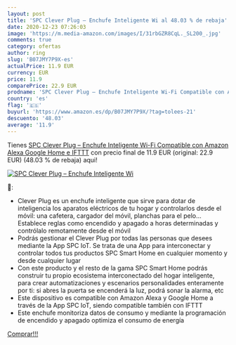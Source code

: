 ```yaml
---
layout: post
title: 'SPC Clever Plug – Enchufe Inteligente Wi al 48.03 % de rebaja'
date: 2020-12-23 07:26:03
image: 'https://m.media-amazon.com/images/I/31rbGZR8CqL._SL200_.jpg'
comments: true
category: ofertas
author: ring
slug: 'B07JMY7P9X-es'
actualPrice: 11.9 EUR
currency: EUR
price: 11.9
comparePrice: 22.9 EUR
prodname: 'SPC Clever Plug – Enchufe Inteligente Wi-Fi Compatible con Amazon Alexa  Google Home e IFTTT'
country: 'es'
flag: '🇪🇸'
buyurl: 'https://www.amazon.es/dp/B07JMY7P9X/?tag=tolees-21'
descuento: '48.03'
average: '11.9'
---
```


Tienes [SPC Clever Plug – Enchufe Inteligente Wi-Fi Compatible con Amazon Alexa  Google Home e IFTTT](https://www.amazon.es/dp/B07JMY7P9X/?tag=tolees-21) con precio final de  11.9 EUR (original: 22.9 EUR) (48.03 %  de rebaja) aqui!

[![SPC Clever Plug – Enchufe Inteligente Wi](https://m.media-amazon.com/images/I/31rbGZR8CqL._SL200_.jpg)](https://www.amazon.es/dp/B07JMY7P9X/?tag=tolees-21)

🔎:

- Clever Plug es un enchufe inteligente que sirve para dotar de inteligencia los aparatos eléctricos de tu hogar y controlarlos desde el móvil: una cafetera, cargador del móvil, planchas para el pelo…Establece reglas como encendido y apagado a horas determinadas y contrólalo remotamente desde el móvil
- Podrás gestionar el Clever Plug por todas las personas que desees mediante la App SPC IoT. Se trata de una App para interconectar y controlar todos tus productos SPC Smart Home en cualquier momento y desde cualquier lugar
- Con este producto y el resto de la gama SPC Smart Home podrás construir tu propio ecosistema interconectado del hogar inteligente, para crear automatizaciones y escenarios personalidades enteramente por ti: si abres la puerta se encenderá la luz, podrá sonar la alarma, etc
- Este dispositivo es compatible con Amazon Alexa y Google Home a través de la App SPC IoT, siendo compatible también con IFTTT
- Este enchufe monitoriza datos de consumo y mediante la programación de encendido y apagado optimiza el consumo de energía

[Comprar!!!](https://www.amazon.es/dp/B07JMY7P9X/?tag=tolees-21)
